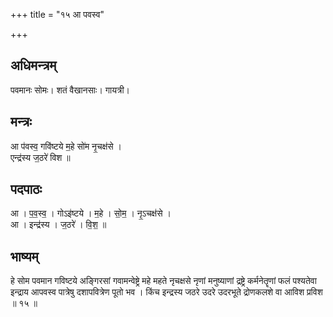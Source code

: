 +++
title = "१५ आ पवस्व"

+++
## अधिमन्त्रम्
पवमानः सोमः। शतं वैखानसाः। गायत्री।

## मन्त्रः
आ प॑वस्व॒ गवि॑ष्टये म॒हे सो॑म नृ॒चक्ष॑से ।  
एन्द्र॑स्य ज॒ठरे॑ विश ॥

## पदपाठः
आ । प॒व॒स्व॒ । गोऽइ॑ष्टये । म॒हे । सो॒म॒ । नृ॒ऽचक्ष॑से ।  
आ । इन्द्र॑स्य । ज॒ठरे॑ । वि॒श॒ ॥

## भाष्यम्
हे सोम पवमान गविष्टये अङ्गिरसां गवामन्वेष्ट्रे महे महते नृचक्षसे नृणां मनुष्याणां द्रष्ट्रे कर्मनेतॄणां फलं पश्यतेवा इन्द्राय आपवस्व पात्रेषु दशापवित्रेण पूतो भव । किंच इन्द्रस्य जठरे उदरे उदरभूते द्रोणकलशे वा आविश प्रविश ॥ १५ ॥